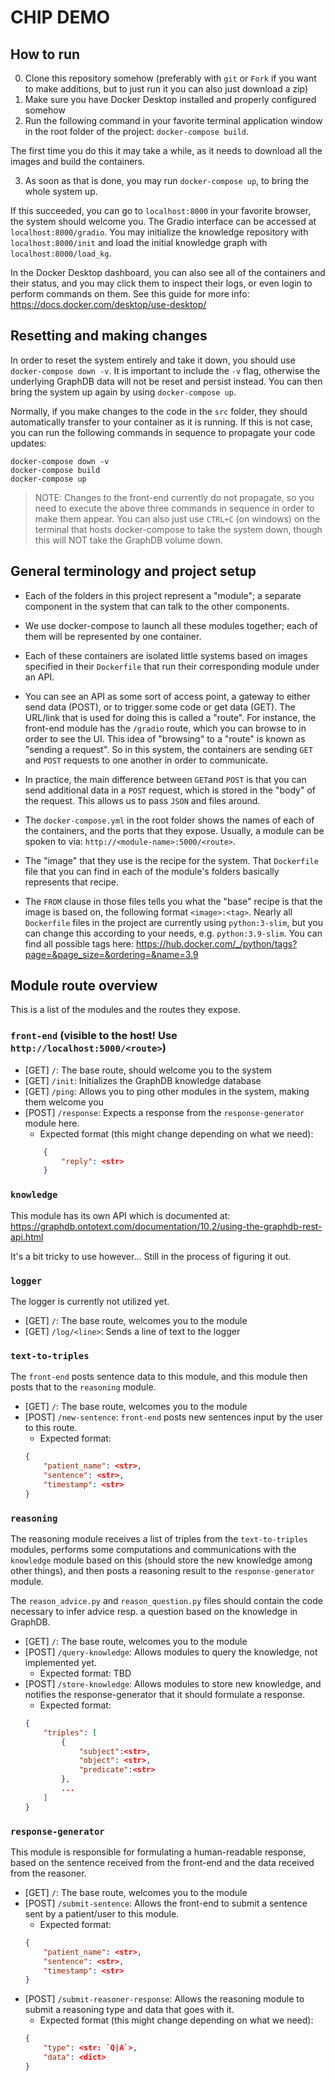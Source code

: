 # CHIP DEMO

## How to run
0. Clone this repository somehow (preferably with `git` or `Fork` if you want to make additions, but to just run it you can also just download a zip)
1. Make sure you have Docker Desktop installed and properly configured somehow
2. Run the following command in your favorite terminal application window in the root folder of the project: `docker-compose build`. 

The first time you do this it may take a while, as it needs to download all the images and build the containers.

3. As soon as that is done, you may run `docker-compose up`, to bring the whole system up.

If this succeeded, you can go to `localhost:8000` in your favorite browser, the system should welcome you. The Gradio interface can be accessed at `localhost:8000/gradio`. You may initialize the knowledge repository with `localhost:8000/init` and load the initial knowledge graph with `localhost:8000/load_kg`.

In the Docker Desktop dashboard, you can also see all of the containers and their status, and you may click them to inspect their logs, or even login to perform commands on them. See this guide for more info: https://docs.docker.com/desktop/use-desktop/


## Resetting and making changes
In order to reset the system entirely and take it down, you should use `docker-compose down -v`. It is important to include the `-v` flag, otherwise the underlying GraphDB data will not be reset and persist instead. You can then bring the system up again by using `docker-compose up`.

Normally, if you make changes to the code in the `src` folder, they should automatically transfer to your container as it is running. If this is not case, you can run the following commands in sequence to propagate your code updates:

```
docker-compose down -v
docker-compose build
docker-compose up
```
> NOTE: Changes to the front-end currently do not propagate, so you need to execute the above three commands in sequence in order to make them appear. You can also just use `CTRL+C` (on windows) on the terminal that hosts docker-compose to take the system down, though this will NOT take the GraphDB volume down.


## General terminology and project setup
- Each of the folders in this project represent a "module"; a separate component in the system that can talk to the other components.

- We use docker-compose to launch all these modules together; each of them will be represented by one container.

- Each of these containers are isolated little systems based on images specified in their `Dockerfile` that run their corresponding module under an API. 

- You can see an API as some sort of access point, a gateway to either send data (POST), or to trigger some code or get data (GET). The URL/link that is used for doing this is called a "route". For instance, the front-end module has the `/gradio` route, which you can browse to in order to see the UI. This idea of "browsing" to a "route" is known as "sending a request". So in this system, the containers are sending `GET` and `POST` requests to one another in order to communicate.

- In practice, the main difference between `GET`and `POST` is that you can send additional data in a `POST` request, which is stored in the "body" of the request. This allows us to pass `JSON` and files around.

- The `docker-compose.yml` in the root folder shows the names of each of the containers, and the ports that they expose. Usually, a module can be spoken to via: `http://<module-name>:5000/<route>`.

- The "image" that they use is the recipe for the system. That `Dockerfile` file that you can find in each of the module's folders basically represents that recipe. 

- The `FROM` clause in those files tells you what the "base" recipe is that the image is based on, the following format `<image>:<tag>`. Nearly all `Dockerfile` files in the project are currently using `python:3-slim`, but you can change this according to your needs, e.g. `python:3.9-slim`. You can find all possible tags here: https://hub.docker.com/_/python/tags?page=&page_size=&ordering=&name=3.9


## Module route overview
This is a list of the modules and the routes they expose.

### `front-end` (visible to the host! Use `http://localhost:5000/<route>`)
- [GET] `/`: The base route, should welcome you to the system
- [GET] `/init`: Initializes the GraphDB knowledge database
- [GET] `/ping`: Allows you to ping other modules in the system, making them welcome you
- [POST] `/response`: Expects a response from the `response-generator` module here.
	- Expected format (this might change depending on what we need): 
	```json
		{
			"reply": <str>
		}
	```

### `knowledge`
This module has its own API which is documented at: https://graphdb.ontotext.com/documentation/10.2/using-the-graphdb-rest-api.html

It's a bit tricky to use however... Still in the process of figuring it out.


### `logger`
The logger is currently not utilized yet.

- [GET] `/`: The base route, welcomes you to the module
- [GET] `/log/<line>`: Sends a line of text to the logger


### `text-to-triples`
The `front-end` posts sentence data to this module, and this module then posts that to the `reasoning` module.

- [GET] `/`: The base route, welcomes you to the module
- [POST] `/new-sentence`: `front-end` posts new sentences input by the user to this route.
	- Expected format:
	```json
    {
        "patient_name": <str>,
        "sentence": <str>,
        "timestamp": <str>
    }
	```

### `reasoning`
The reasoning module receives a list of triples from the `text-to-triples` modules, performs some computations and communications with the `knowledge` module based on this (should store the new knowledge among other things), and then posts a reasoning result to the `response-generator` module.

The `reason_advice.py` and `reason_question.py` files should contain the code necessary to infer advice resp. a question based on the knowledge in GraphDB.

- [GET] `/`: The base route, welcomes you to the module
- [POST] `/query-knowledge`: Allows modules to query the knowledge, not implemented yet.
	- Expected format: TBD
- [POST] `/store-knowledge`: Allows modules to store new knowledge, and notifies the response-generator that it should formulate a response.
	- Expected format:
	```json
	{
		"triples": [
			{
				"subject":<str>, 
				"object": <str>, 
				"predicate":<str>
			},
			...
		]
	}
	```

### `response-generator`
This module is responsible for formulating a human-readable response, based on the sentence received from the front-end and the data received from the reasoner.

- [GET] `/`: The base route, welcomes you to the module
- [POST] `/submit-sentence`: Allows the front-end to submit a sentence sent by a patient/user to this module.
	- Expected format:
	```json
    {
        "patient_name": <str>,
        "sentence": <str>,
        "timestamp": <str>
    }
	```
- [POST] `/submit-reasoner-response`: Allows the reasoning module to submit a reasoning type and data that goes with it.
	- Expected format (this might change depending on what we need):
	```json
	{
		"type": <str: `Q|A`>, 
		"data": <dict>
	}
	```